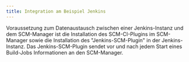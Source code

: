 ```yaml
---
title: Integration am Beispiel Jenkins
---
```

Voraussetzung zum Datenaustausch zwischen einer Jenkins-Instanz und dem SCM-Manager ist die Installation des SCM-CI-Plugins im SCM-Manager sowie die Installation des "Jenkins-SCM-Plugin" in der Jenkins-Instanz. Das Jenkins-SCM-Plugin sendet vor und nach jedem Start eines Build-Jobs Informationen an den SCM-Manager.
